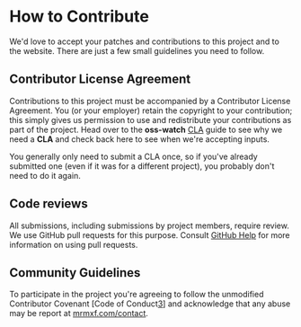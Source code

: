 # How to Contribute

We'd love to accept your patches and contributions to this project and to the
website. There are just a few small guidelines you need to follow.

## Contributor License Agreement

Contributions to this project must be accompanied by a Contributor License
Agreement. You (or your employer) retain the copyright to your contribution;
this simply gives us permission to use and redistribute your contributions as
part of the project. Head over to the **oss-watch** [CLA][1] guide to see why we
need a **CLA** and check back here to see when we're accepting inputs.

You generally only need to submit a CLA once, so if you've already submitted
one (even if it was for a different project), you probably don't need to do it
again.

## Code reviews

All submissions, including submissions by project members, require review. We
use GitHub pull requests for this purpose. Consult [GitHub Help][2] for more
information on using pull requests.

## Community Guidelines

To participate in the project you're agreeing to follow the unmodified
Contributor Covenant [Code of Conduct[3]] and acknowledge that any abuse may be
report at [mrmxf.com/contact][4].

[1]: http://oss-watch.ac.uk/resources/cla
[2]: https://help.github.com/articles/about-pull-requests
[3]: https://www.contributor-covenant.org/version/2/1/code_of_conduct/
[4]: https://mrmxf.com/contact
